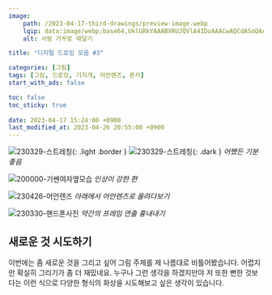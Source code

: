 ```yaml
---
image:
    path: /2023-04-17-third-drawings/preview-image.webp
    lqip: data:image/webp;base64,UklGRkYAAABXRUJQVlA4IDoAAACwAQCdASoQAAgAAgA0JaQAAtz+deMAAP7+fCmBZZn3+/ZORq9T+vedgOywrM/PuK61PMAYYBLZKgAA
    alt: 사람 거꾸로 매달기

title: "디지털 드로잉 모음 #3"

categories: [그림]
tags: [그림, 드로잉, 기지개, 어안렌즈, 폰카]
start_with_ads: false

toc: false
toc_sticky: true
 
date: 2023-04-17 15:24:00 +0900
last_modified_at: 2023-04-26 20:55:00 +0900
---
```


![230329-스트레칭](/drawing/230329-스트레칭.webp){: .light .border }
![230329-스트레칭](/drawing/230329-스트레칭.webp){: .dark }
_어쨌든 기분 좋음_

![200000-기쎈여자옆모습](/drawing/200000-기쎈여자옆모습.webp)
_인상이 강한 편_

![230426-어안렌즈](/drawing/230426-어안렌즈.webp)
_아래에서 어안렌즈로 올려다보기_

![230330-핸드폰사진](/drawing/230330-핸드폰사진.webp)
_약간의 프레임 연출 흉내내기_

## **새로운 것 시도하기**

이번에는 좀 새로운 것을 그리고 싶어 그림 주제를 제 나름대로 비틀어봤습니다. 어렵지만 확실히 그리기가 좀 더 재밌네요. 누구나 그런 생각을 하겠지만야 저 또한 뻔한 것보다는 이런 식으로 다양한 형식의 화상을 시도해보고 싶은 생각이 있습니다.
